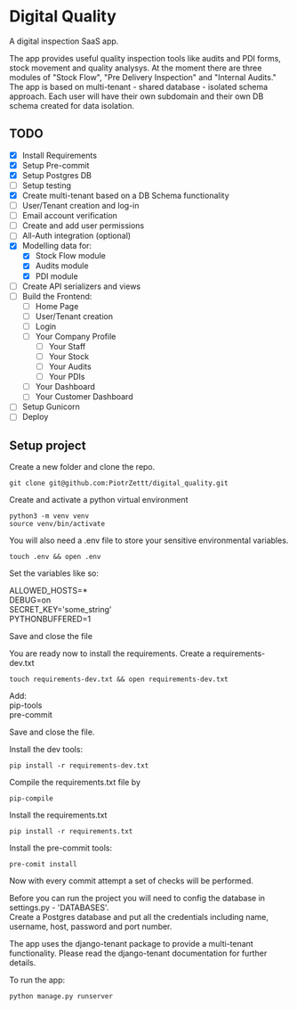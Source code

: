 # Digital Quality
A digital inspection SaaS app.

The app provides useful quality inspection tools like audits and PDI forms, stock movement and quality analysys.
At the moment there are three modules of "Stock Flow", "Pre Delivery Inspection" and "Internal Audits."
The app is based on multi-tenant - shared database - isolated schema approach. Each user will have their own subdomain
and their own DB schema created for data isolation.

## TODO

- [x] Install Requirements
- [x] Setup Pre-commit
- [x] Setup Postgres DB
- [ ] Setup testing
- [x] Create multi-tenant based on a DB Schema functionality
- [ ] User/Tenant creation and log-in
- [ ] Email account verification
- [ ] Create and add user permissions
- [ ] All-Auth integration (optional)
- [x] Modelling data for:
    - [x] Stock Flow module
    - [x] Audits module
    - [x] PDI module
- [ ] Create API serializers and views
- [ ] Build the Frontend:
    - [ ] Home Page
    - [ ] User/Tenant creation
    - [ ] Login
    - [ ] Your Company Profile
      - [ ] Your Staff
      - [ ] Your Stock
      - [ ] Your Audits
      - [ ] Your PDIs
    - [ ] Your Dashboard
    - [ ] Your Customer Dashboard
- [ ] Setup Gunicorn
- [ ] Deploy

## Setup project

Create a new folder and clone the repo.
```commandline
git clone git@github.com:PiotrZettt/digital_quality.git
```

Create and activate a python virtual environment
```commandline
python3 -m venv venv
source venv/bin/activate
```

You will also need a .env file to store your sensitive environmental variables.
```commandline
touch .env && open .env
```

Set the variables like so:


ALLOWED_HOSTS=* \
DEBUG=on \
SECRET_KEY='some_string' \
PYTHONBUFFERED=1

Save and close the file

You are ready now to install the requirements.
Create a requirements-dev.txt
```commandline
touch requirements-dev.txt && open requirements-dev.txt
```
Add: \
pip-tools \
pre-commit

Save and close the file.

Install the dev tools:
```commandline
pip install -r requirements-dev.txt
```

Compile the requirements.txt file by
```commandline
pip-compile
```
Install the requirements.txt
```commandline
pip install -r requirements.txt
```

Install the pre-commit tools:
```commandline
pre-comit install
```

Now with every commit attempt a set of checks will be performed.

Before you can run the project you will need to config the database in settings.py - 'DATABASES'. \
Create a Postgres database and put all the credentials including name, username, host, password and port number.

The app uses the django-tenant package to provide a multi-tenant functionality.
Please read the django-tenant documentation for further details.

To run the app:
```commandline
python manage.py runserver
```
